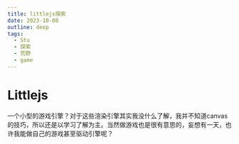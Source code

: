 ```yaml
---
title: littlejs探索
date: 2023-10-08
outline: deep
tags:
  - Stu
  - 探索
  - 荒野
  - game
---
```


# Littlejs

一个小型的游戏引擎？对于这些渲染引擎其实我没什么了解，我并不知道canvas的技巧，所以还是以学习了解为主。当然做游戏也是很有意思的，妄想有一天，也许我能做自己的游戏甚至驱动引擎呢？